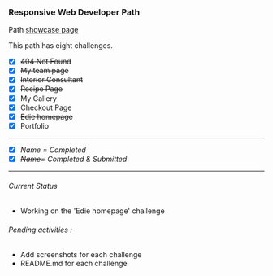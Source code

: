 ### Responsive Web Developer Path 

Path [showcase page](https://dev-challenges-io.vercel.app/responsive_web_developer/)

This path has eight challenges. 

- [x] ~~404 Not Found~~
- [x] ~~My team page~~
- [x] ~~Interior Consultant~~
- [x] ~~Recipe Page~~
- [x] ~~My Gallery~~
- [x] Checkout Page
- [x] ~~Edie homepage~~
- [x] Portfolio
---
- [x] *Name = Completed*
- [x] *~~Name~~= Completed & Submitted*
---
###### Current Status  
 - Working on the 'Edie homepage' challenge
###### Pending activities : 
- Add screenshots for each challenge
- README.md for each challenge